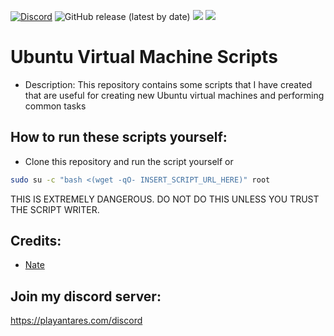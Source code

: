 [![Discord](https://discordapp.com/api/guilds/649703068799336454/widget.png)](https://discordapp.com/invite/KKYw763)
![GitHub release (latest by date)](https://img.shields.io/github/v/release/nathen418/ubuntu-vm-scripts?style=social)
![](https://img.shields.io/github/repo-size/nathen418/ubuntu-vm-scripts?color=Green&style=flat-square)
![](https://img.shields.io/tokei/lines/github/nathen418/ubuntu-vm-scripts?style=flat-square)  

# Ubuntu Virtual Machine Scripts
- Description: This repository contains some scripts that I have created that are useful for creating new Ubuntu virtual machines and performing common tasks

## How to run these scripts yourself:
- Clone this repository and run the script yourself or
```bash
sudo su -c "bash <(wget -qO- INSERT_SCRIPT_URL_HERE)" root  
```
THIS IS EXTREMELY DANGEROUS. DO NOT DO THIS UNLESS YOU TRUST THE SCRIPT WRITER.  


## Credits:
- [Nate](https://github.com/nathen418)

## Join my discord server:
https://playantares.com/discord
